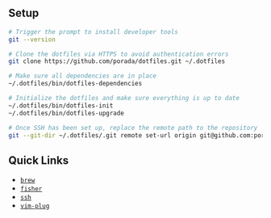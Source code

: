 ## Setup

```sh
# Trigger the prompt to install developer tools
git --version

# Clone the dotfiles via HTTPS to avoid authentication errors
git clone https://github.com/porada/dotfiles.git ~/.dotfiles

# Make sure all dependencies are in place
~/.dotfiles/bin/dotfiles-dependencies

# Initialize the dotfiles and make sure everything is up to date
~/.dotfiles/bin/dotfiles-init
~/.dotfiles/bin/dotfiles-upgrade

# Once SSH has been set up, replace the remote path to the repository
git --git-dir ~/.dotfiles/.git remote set-url origin git@github.com:porada/dotfiles
```

## Quick Links

- [`brew`](https://brew.sh)
- [`fisher`](https://github.com/jorgebucaran/fisher)
- [`ssh`](https://docs.github.com/en/authentication/connecting-to-github-with-ssh/generating-a-new-ssh-key-and-adding-it-to-the-ssh-agent)
- [`vim-plug`](https://github.com/junegunn/vim-plug)
